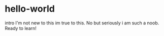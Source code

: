# hello-world
intro
I'm not new to this im true to this. No but seriously i am such a noob. Ready to learn!
